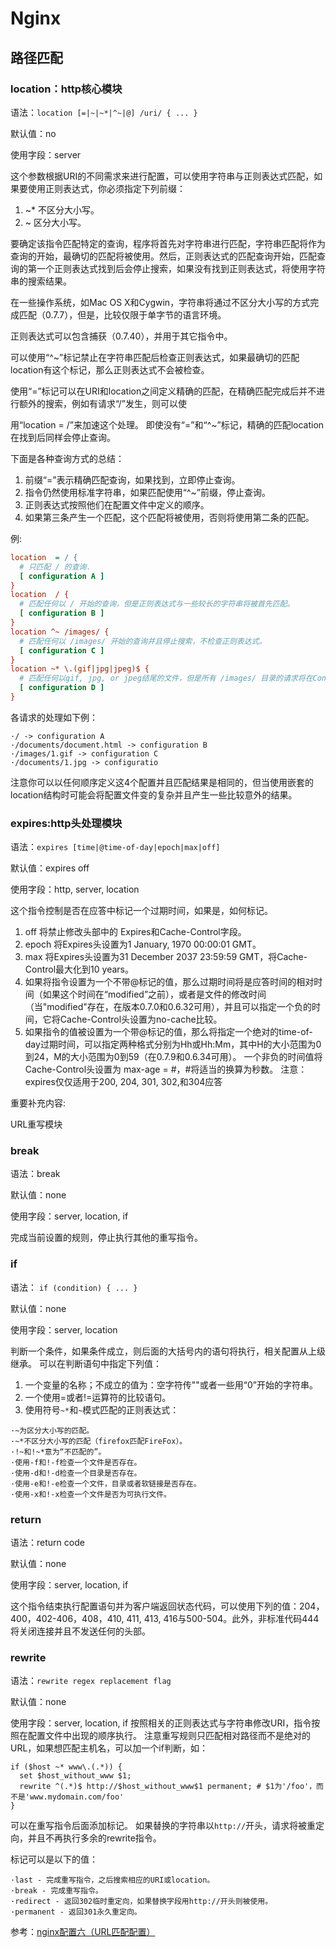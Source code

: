 # Nginx
## 路径匹配

### location：http核心模块

语法：`location [=|~|~*|^~|@] /uri/ { ... }`

默认值：no

使用字段：server

这个参数根据URI的不同需求来进行配置，可以使用字符串与正则表达式匹配，如果要使用正则表达式，你必须指定下列前缀：

1. ~* 不区分大小写。
2. ~ 区分大小写。

要确定该指令匹配特定的查询，程序将首先对字符串进行匹配，字符串匹配将作为查询的开始，最确切的匹配将被使用。然后，正则表达式的匹配查询开始，匹配查询的第一个正则表达式找到后会停止搜索，如果没有找到正则表达式，将使用字符串的搜索结果。

在一些操作系统，如Mac OS X和Cygwin，字符串将通过不区分大小写的方式完成匹配（0.7.7），但是，比较仅限于单字节的语言环境。

正则表达式可以包含捕获（0.7.40），并用于其它指令中。

可以使用“^~”标记禁止在字符串匹配后检查正则表达式，如果最确切的匹配location有这个标记，那么正则表达式不会被检查。

使用“=”标记可以在URI和location之间定义精确的匹配，在精确匹配完成后并不进行额外的搜索，例如有请求“/”发生，则可以使

用“location = /”来加速这个处理。
即使没有“=”和“^~”标记，精确的匹配location在找到后同样会停止查询。

下面是各种查询方式的总结：
1. 前缀“=”表示精确匹配查询，如果找到，立即停止查询。
2. 指令仍然使用标准字符串，如果匹配使用“^~”前缀，停止查询。
3. 正则表达式按照他们在配置文件中定义的顺序。
4. 如果第三条产生一个匹配，这个匹配将被使用，否则将使用第二条的匹配。

例:
```ini
location  = / {  
  # 只匹配 / 的查询.  
  [ configuration A ]  
}  
location  / {  
  # 匹配任何以 / 开始的查询，但是正则表达式与一些较长的字符串将被首先匹配。  
  [ configuration B ]  
}  
location ^~ /images/ {  
  # 匹配任何以 /images/ 开始的查询并且停止搜索，不检查正则表达式。  
  [ configuration C ]  
}  
location ~* \.(gif|jpg|jpeg)$ {  
  # 匹配任何以gif, jpg, or jpeg结尾的文件，但是所有 /images/ 目录的请求将在Configuration C中处理。  
  [ configuration D ]  
}
```
各请求的处理如下例：
```
·/ -> configuration A
·/documents/document.html -> configuration B
·/images/1.gif -> configuration C
·/documents/1.jpg -> configuratio
```
注意你可以以任何顺序定义这4个配置并且匹配结果是相同的，但当使用嵌套的location结构时可能会将配置文件变的复杂并且产生一些比较意外的结果。

### expires:http头处理模块

语法：`expires [time|@time-of-day|epoch|max|off]`

默认值：expires off

使用字段：http, server, location

这个指令控制是否在应答中标记一个过期时间，如果是，如何标记。
1. off 将禁止修改头部中的 Expires和Cache-Control字段。
2. epoch 将Expires头设置为1 January, 1970 00:00:01 GMT。
3. max 将Expires头设置为31 December 2037 23:59:59 GMT，将Cache-Control最大化到10 years。
4. 如果将指令设置为一个不带@标记的值，那么过期时间将是应答时间的相对时间（如果这个时间在“modified”之前），或者是文件的修改时间（当"modified"存在，在版本0.7.0和0.6.32可用），并且可以指定一个负的时间，它将Cache-Control头设置为no-cache比较。
5. 如果指令的值被设置为一个带@标记的值，那么将指定一个绝对的time-of-day过期时间，可以指定两种格式分别为Hh或Hh:Mm，其中H的大小范围为0到24，M的大小范围为0到59（在0.7.9和0.6.34可用）。
一个非负的时间值将Cache-Control头设置为 max-age = #，#将适当的换算为秒数。
注意：expires仅仅适用于200, 204, 301, 302,和304应答


重要补充内容:

URL重写模块
### break

语法：break

默认值：none

使用字段：server, location, if

完成当前设置的规则，停止执行其他的重写指令。

### if

语法：  `if (condition) { ... } `

默认值：none

使用字段：server, location

判断一个条件，如果条件成立，则后面的大括号内的语句将执行，相关配置从上级继承。
可以在判断语句中指定下列值：

1. 一个变量的名称；不成立的值为：空字符传""或者一些用“0”开始的字符串。
2. 一个使用=或者!=运算符的比较语句。
3. 使用符号`~*`和`~`模式匹配的正则表达式：
```
·~为区分大小写的匹配。
·~*不区分大小写的匹配（firefox匹配FireFox）。
·!~和!~*意为“不匹配的”。
·使用-f和!-f检查一个文件是否存在。
·使用-d和!-d检查一个目录是否存在。
·使用-e和!-e检查一个文件，目录或者软链接是否存在。
·使用-x和!-x检查一个文件是否为可执行文件。
```


### return
语法：return code

默认值：none

使用字段：server, location, if

这个指令结束执行配置语句并为客户端返回状态代码，可以使用下列的值：204，400，402-406，408，410, 411, 413, 416与500-504。此外，非标准代码444将关闭连接并且不发送任何的头部。



### rewrite

语法：`rewrite regex replacement flag `

默认值：none

使用字段：server, location, if
按照相关的正则表达式与字符串修改URI，指令按照在配置文件中出现的顺序执行。
注意重写规则只匹配相对路径而不是绝对的URL，如果想匹配主机名，可以加一个if判断，如：

```
if ($host ~* www\.(.*)) {  
  set $host_without_www $1;  
  rewrite ^(.*)$ http://$host_without_www$1 permanent; # $1为'/foo'，而不是'www.mydomain.com/foo'  
}
```
可以在重写指令后面添加标记。
如果替换的字符串以`http://`开头，请求将被重定向，并且不再执行多余的rewrite指令。

标记可以是以下的值：
```
·last - 完成重写指令，之后搜索相应的URI或location。
·break - 完成重写指令。
·redirect - 返回302临时重定向，如果替换字段用http://开头则被使用。
·permanent - 返回301永久重定向。
```
参考：[nginx配置六（URL匹配配置）](http://lobert.iteye.com/blog/1933417
  )
